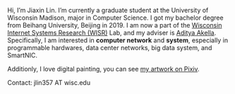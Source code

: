 Hi, I’m Jiaxin Lin. I’m currently a graduate student at the University of Wisconsin Madison, major in Computer Science. I got my bachelor degree from Beihang University, Beijing in 2019. I am now a part of the [Wisconsin Internet Systems Research (WISR)](http://wisr.cs.wisc.edu/) Lab, and my adviser is [Aditya Akella](http://pages.cs.wisc.edu/~akella/). Specifically, I am interested in **computer network** and **system**, especially in programmable hardwares, data center networks, big data system, and SmartNIC.

Additionly, I love digital painting, you can see [my artwork on Pixiv](#section-artwork).

Contact: jlin357 AT wisc.edu
